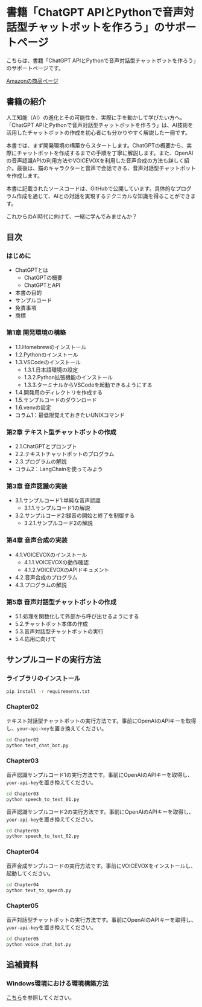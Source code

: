 # 書籍「ChatGPT APIとPythonで音声対話型チャットボットを作ろう」のサポートページ

こちらは、書籍「ChatGPT APIとPythonで音声対話型チャットボットを作ろう」のサポートページです。

[Amazonの商品ページ](https://www.amazon.co.jp/dp/B0C78GTFPZ)

## 書籍の紹介

人工知能（AI）の進化とその可能性を、実際に手を動かして学びたい方へ。「ChatGPT APIとPythonで音声対話型チャットボットを作ろう」は、AI技術を活用したチャットボットの作成を初心者にも分かりやすく解説した一冊です。

本書では、まず開発環境の構築からスタートします。ChatGPTの概要から、実際にチャットボットを作成するまでの手順を丁寧に解説します。また、OpenAIの音声認識APIの利用方法やVOICEVOXを利用した音声合成の方法も詳しく紹介。最後は、猫のキャラクターと音声で会話できる、音声対話型チャットボットを作成します。

本書に記載されたソースコードは、GitHubで公開しています。具体的なプログラム作成を通じて、AIとの対話を実現するテクニカルな知識を得ることができます。

これからのAI時代に向けて、一緒に学んでみませんか？

## 目次

### はじめに

- ChatGPTとは
    - ChatGPTの概要
    - ChatGPTとAPI
- 本書の目的
- サンプルコード
- 免責事項
- 商標

### 第1章 開発環境の構築

- 1.1.Homebrewのインストール
- 1.2.Pythonのインストール
- 1.3.VSCodeのインストール
    - 1.3.1.日本語環境の設定
    - 1.3.2.Python拡張機能のインストール
    - 1.3.3.ターミナルからVSCodeを起動できるようにする
- 1.4.開発用のディレクトリを作成する
- 1.5.サンプルコードのダウンロード
- 1.6.venvの設定
- コラム1：最低限覚えておきたいUNIXコマンド

### 第2章 テキスト型チャットボットの作成

- 2.1.ChatGPTとプロンプト
- 2.2.テキストチャットボットのプログラム
- 2.3.プログラムの解説
- コラム2：LangChainを使ってみよう

### 第3章 音声認識の実装

- 3.1.サンプルコード1:単純な音声認識
    - 3.1.1.サンプルコード1の解説
- 3.2.サンプルコード2:録音の開始と終了を制御する
    - 3.2.1.サンプルコード2の解説

### 第4章 音声合成の実装

- 4.1.VOICEVOXのインストール
    - 4.1.1.VOICEVOXの動作確認
    - 4.1.2.VOICEVOXのAPIドキュメント
- 4.2.音声合成のプログラム
- 4.3.プログラムの解説

### 第5章 音声対話型チャットボットの作成

- 5.1.処理を関数化して外部から呼び出せるようにする
- 5.2.チャットボット本体の作成
- 5.3.音声対話型チャットボットの実行
- 5.4.応用に向けて

## サンプルコードの実行方法

### ライブラリのインストール

```zsh
pip install -r requirements.txt
```

### Chapter02

テキスト対話型チャットボットの実行方法です。事前にOpenAIのAPIキーを取得し、`your-api-key`を置き換えてください。

```zsh
cd Chapter02
python text_chat_bot.py
```

### Chapter03

音声認識サンプルコード1の実行方法です。事前にOpenAIのAPIキーを取得し、`your-api-key`を置き換えてください。

```zsh
cd Chapter03
python speech_to_text_01.py
```

音声認識サンプルコード2の実行方法です。事前にOpenAIのAPIキーを取得し、`your-api-key`を置き換えてください。

```zsh
cd Chapter03
python speech_to_text_02.py
```

### Chapter04

音声合成サンプルコードの実行方法です。事前にVOICEVOXをインストールし、起動してください。

```zsh
cd Chapter04
python text_to_speech.py
```

### Chapter05

音声対話型チャットボットの実行方法です。事前にOpenAIのAPIキーを取得し、`your-api-key`を置き換えてください。

```zsh
cd Chapter05
python voice_chat_bot.py
```

## 追補資料

### Windows環境における環境構築方法

[こちら](Windows.md)を参照してください。
